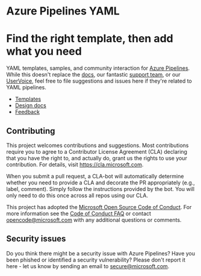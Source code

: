 # Azure Pipelines YAML
# Find the right template, then add what you need

YAML templates, samples, and community interaction for [Azure Pipelines](https://docs.microsoft.com/azure/devops/pipelines/).
While this doesn't replace the [docs](https://docs.microsoft.com/en-us/azure/devops/pipelines/?view=azure-devops), our fantastic [support team](https://azure.microsoft.com/support/devops/), or our [UserVoice](https://developercommunity.visualstudio.com/spaces/21/index.html), feel free to file suggestions and issues here if they're related to YAML pipelines.

- [Templates](templates/)
- [Design docs](design/README.md)
- [Feedback](https://github.com/Microsoft/azure-pipelines-yaml/issues)

## Contributing

This project welcomes contributions and suggestions.  Most contributions require you to agree to a
Contributor License Agreement (CLA) declaring that you have the right to, and actually do, grant us
the rights to use your contribution. For details, visit https://cla.microsoft.com.

When you submit a pull request, a CLA-bot will automatically determine whether you need to provide
a CLA and decorate the PR appropriately (e.g., label, comment). Simply follow the instructions
provided by the bot. You will only need to do this once across all repos using our CLA.

This project has adopted the [Microsoft Open Source Code of Conduct](https://opensource.microsoft.com/codeofconduct/).
For more information see the [Code of Conduct FAQ](https://opensource.microsoft.com/codeofconduct/faq/) or
contact [opencode@microsoft.com](mailto:opencode@microsoft.com) with any additional questions or comments.

## Security issues

Do you think there might be a security issue with Azure Pipelines?
Have you been phished or identified a security vulnerability?
Please don't report it here - let us know by sending an email to secure@microsoft.com.
